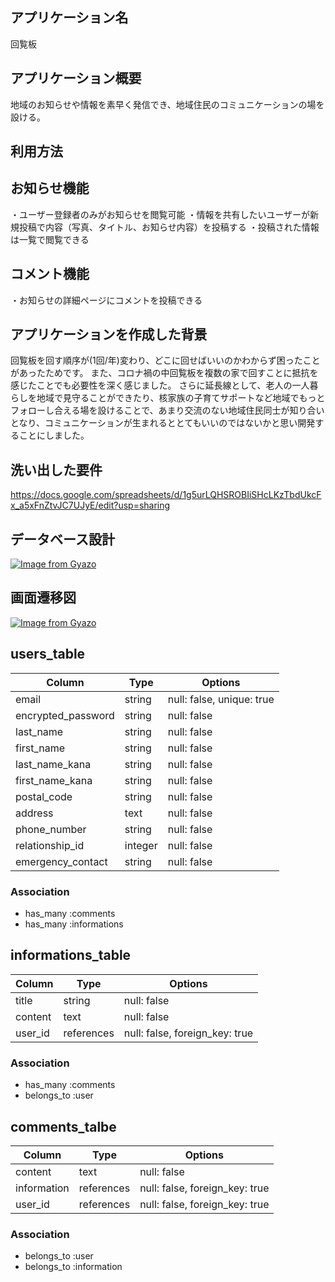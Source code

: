 
## アプリケーション名
回覧板

## アプリケーション概要
地域のお知らせや情報を素早く発信でき、地域住民のコミュニケーションの場を設ける。

## 利用方法
## お知らせ機能
・ユーザー登録者のみがお知らせを閲覧可能
・情報を共有したいユーザーが新規投稿で内容（写真、タイトル、お知らせ内容）を投稿する
・投稿された情報は一覧で閲覧できる
## コメント機能
・お知らせの詳細ページにコメントを投稿できる

## アプリケーションを作成した背景
回覧板を回す順序が(1回/年)変わり、どこに回せばいいのかわからず困ったことがあったためです。
また、コロナ禍の中回覧板を複数の家で回すことに抵抗を感じたことでも必要性を深く感じました。
さらに延長線として、老人の一人暮らしを地域で見守ることができたり、核家族の子育てサポートなど地域でもっとフォローし合える場を設けることで、あまり交流のない地域住民同士が知り合いとなり、コミュニケーションが生まれるととてもいいのではないかと思い開発することにしました。

## 洗い出した要件
https://docs.google.com/spreadsheets/d/1g5urLQHSROBIiSHcLKzTbdUkcFx_a5xFnZtvJC7UJyE/edit?usp=sharing

## データベース設計
[![Image from Gyazo](https://i.gyazo.com/83a01695c50078e55f7f447cdae244d2.png)](https://gyazo.com/83a01695c50078e55f7f447cdae244d2)

## 画面遷移図
[![Image from Gyazo](https://i.gyazo.com/9faec8c925e2c644b7802a63c2b9587c.png)](https://gyazo.com/9faec8c925e2c644b7802a63c2b9587c)

## users_table

| Column             | Type    | Options                   |
| ------------------ | ------- | ------------------------- |
| email              | string  | null: false, unique: true |
| encrypted_password | string  | null: false               |
| last_name          | string  | null: false               |
| first_name         | string  | null: false               |
| last_name_kana     | string  | null: false               |
| first_name_kana    | string  | null: false               |
| postal_code        | string  | null: false               |
| address            | text    | null: false               |
| phone_number       | string  | null: false               |
| relationship_id    | integer | null: false               |
| emergency_contact  | string  | null: false               |

### Association

- has_many :comments
- has_many :informations


## informations_table

| Column  | Type       | Options                        |
| ------- | ---------- | ------------------------------ |
| title   | string     | null: false                    |
| content | text       | null: false                    |
| user_id | references | null: false, foreign_key: true |

### Association

- has_many :comments
- belongs_to :user


## comments_talbe

| Column      | Type       | Options                        |
| ----------- | ---------- | ------------------------------ |
| content     | text       | null: false                    |
| information | references | null: false, foreign_key: true |
| user_id     | references | null: false, foreign_key: true |

### Association

- belongs_to :user
- belongs_to :information

